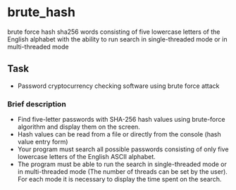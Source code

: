 # brute_hash
brute force hash sha256 words consisting of five lowercase letters of the English alphabet with the ability to run search in single-threaded mode or in multi-threaded mode

## Task
 - Password cryptocurrency checking software using brute force attack
### Brief description
- Find five-letter passwords with SHA-256 hash values using brute-force algorithm and display them on the screen.
- Hash values can be read from a file or directly from the console (hash value entry form)
- Your program must search all possible passwords consisting of only five lowercase letters of the English ASCII alphabet.
- The program must be able to run the search in single-threaded mode or in multi-threaded mode (The number of threads can be set by the user). For each mode it is necessary to display the time spent on the search.
